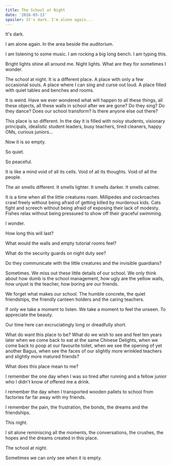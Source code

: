 ```yaml
---
title: The School at Night
date: '2016-03-13'
spoiler: It's dark. I'm alone again...
---
```


It's dark.

I am alone again. In the area beside the auditorium.

I am listening to some music. I am rocking a big long bench. I am typing this.

Bright lights shine all around me. Night lights. What are they for sometimes I wonder.

The school at night. It is a different place. A place with only a few occasional souls. A place where I can sing and curse out loud. A place filled with quiet tables and benches and rooms.

It is weird. Have we ever wondered what will happen to all these things, all these objects, all these walls in school after we are gone? Do they sing? Do they dance? Does our school transform? Is there anyone else out there?

This place is so different. In the day it is filled with noisy students, visionary principals, idealistic student leaders, busy teachers, tired cleaners, happy OMs, curious juniors...

Now it is so empty.

So quiet.

So peaceful.

It is like a mind void of all its cells. Void of all its thoughts. Void of all the people.

The air smells different. It smells lighter. It smells darker. It smells calmer.

It is a time when all the little creatures roam. Millipedes and cockroaches crawl freely without being afraid of getting killed by murderous kids. Cats fight and screech without being afraid of exposing their lack of modesty. Fishes relax without being pressured to show off their graceful swimming.

I wonder.

How long this will last?

What would the walls and empty tutorial rooms feel?

What do the security guards on night duty see?

Do they communicate with the little creatures and the invisible guardians?

Sometimes. We miss out these little details of our school. We only think about how dumb is the school management, how ugly are the yellow walls, how unjust is the teacher, how boring are our friends.

We forget what makes our school. The humble concrete, the quiet friendships, the friendly canteen holders and the caring teachers.

If only we take a moment to listen. We take a moment to feel the unseen. To appreciate the beauty.

Our time here can excruciatingly long or dreadfully short.

What do want this place to be? What do we wish to see and feel ten years later when we come back to eat at the same Chinese Delights, when we come back to poop at our favourite toilet, when we see the opening of yet another Bagus, when see the faces of our slightly more wrinkled teachers and slightly more matured friends?

What does this place mean to me?

I remember the one day when I was so tired after running and a fellow junior who I didn't know of offered me a drink.

I remember the day when I transported wooden pallets to school from factories far far away with my friends.

I remember the pain, the frustration, the bonds, the dreams and the friendships.

This night.

I sit alone reminiscing all the moments, the conversations, the crushes, the hopes and the dreams created in this place.

The school at night.

Sometimes we can only see when it is empty.